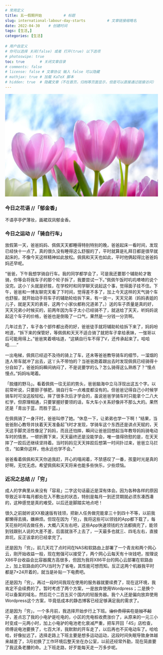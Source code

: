 ```yaml
---
# 常用定义
title: 五一假期开始          # 标题
slug: international-labour-day-starts          # 文章链接缩略名
date: 2022-04-30    # 创建时间
tags: [生活,]
categories: [生活]

# 用户自定义
# 你可以选择 关闭(false) 或者 打开(true) 以下选项
# photoswipe: true
toc: true       # 关闭文章目录
# comments: false
# license: false # 文章协议 输入 false 可以隐藏
# mathjax: true # 加载 KaTeX 脚本
# hidden: true  # 隐藏文章（不在首页，归档等页面显示，但是可以直接通过链接访问）
---
```

![pixbayid:3263198](postImages/laomai/2023/02/27/163fc3aed00967-1.webp)

### 今日之花语 //「郁金香」

不语亭亭俨薄妆，画裙双凤郁金香。

### 今日之运动 //「骑自行车」

放假第一天，爸爸妈妈、佩佩天天都睡得特别特别的晚，爸爸起床一看时间，发现已经快十一点了。真的很久没有睡得这么舒服的了，平时就算是礼拜日都是很早就起床的，不像今天这样精神如此放松。佩佩和天天也如此，平时他俩起得比爸爸妈妈还早呢。

“爸爸，下午我想学骑自行车。我的同学都学会了，可是我还要那个辅助轮才敢骑，你等会将我车子的那个轮子拆了，我要尝试一下。”佩佩午饭时叽叽喳喳的说个没完。这小丫头就是好胜，在学校时和同学聊天说起这个事，觉得面子挂不住。下午，爸爸和一博友聊完天看了下时间，觉得差不多了，加上今天这样的天气骑个车也舒服，就开始动手将车子的辅助轮给拆下来，有一说一，天天兄弟（妈妈表姐的儿子，就是天天的表哥，这两个小家伙都称兄道弟了。）送的车子质量是真的好，天天兄弟小时候买的，前两年因为车子太小已经骑不了，就送给了天天，听妈妈说起这个车子的价格，爸爸也是倒吸了一口气，果然是一分钱一分货啊。

几年过去了，车子各个部件都出奇的好，爸爸徒手就将辅助轮给拆下来了，妈妈吩咐道，“拆下来的保管好，等佩佩和天天不适合骑了就把车子拿给表妹，一弢哥以后可能用得上。”爸爸笑着嘀咕道，“这辆自行车不得了V，还传承起来了。哈哈哈……”

一出电梯，佩佩已经迫不及待的骑上了车，还未等爸爸教导骑车的细节，一溜烟的连人带车就冲了出去，这丫头不带怕的？当爸爸跑着跟出去时发现佩佩已经骑得十分自如了，爸爸妈妈瞬间纳闷了，不是说要学的么？怎么骑得这么熟练了？“慢点慢点。”妈妈吆喝着。

「脱缰的野马」。看着佩佩一往无前的势头，爸爸脑海中立马浮现出这五个字。以前常听说，只要胆子够肥，骑自行车一点难度都没有的。但爸爸记得自己小时候学骑车时可没这般轻松，摔了很多次后才学会的，虽说爸爸学骑车时只能拿个二八大杠学，但原理相通，只要掌握好要领的话，车大车小关系好像并不那么大的。果然还是「青出于蓝，而胜于蓝。」

在佩佩骑了一身汗时，爸爸叫停了她。“休息一下，让弟弟也学一下啊！”结果，当爸爸耐心教导并扶着天天准备起飞时才发现，学骑车这个东西还是讲点天赋的，天天这手脚灵活性像足了妈妈，而且还怕摔，瞬间让爸爸回想起当年教导妈妈骑电动车时的情景。一顿折腾下来，天天最终还是没能学会，唯一值得欣慰的是，在天天摔了一跤后还继续坚持着。当时妈妈见天天摔跤后想第一时间扑过来，爸爸立马拦住，“如果你这样，他永远也学不会。”

爸爸看着佩佩和天天你追我赶，开心的嘻闹着，不禁感叹了一番，孩童时光是真的好啊，无忧无虑。希望佩佩和天天将来也能多些快乐，少些烦恼。

### 近况之总结 //「穷」

成人的字典里从来没有「容易」二字这句话最近是深有体会。因为各种各样的原因导致近半年每月都处在入不敷出的状态，特别是每月一到还贷期就必须东凑西凑的，这种感觉是真的难受。以后还是脚踏实地点吧！

很久之前就听说XX极速版有钱领，把新人任务做完能拿三十到四十不等，以前我都懒得去搞，嫌麻烦。但现在因为「穷」，我将这些可以领钱的App都下载了，每天花些时间去做任务，大概八天左右吧，这些App快速领钱的方法都搞完了，能领到钱跟别人说的大差不差，后面就涨不上去了，一天最多也就三、四毛左右，直接弃坑，反正该拿的已经拿完了。

还是因为「穷」，前几天花了点时间在NAS和软路由上部署了一个青龙和两个网心云，刚开始收益一般，现在勉强可以接受了，两个网心云每天有十块钱吧，按理说X86平台收益会比容器魔方高很多，但因为我将X86平台的网心云部署在软路由上，加上软路由的CPU当时为了省电，其性能可想而知。反正这两个机器我平时都是7×24开着的，就当是补贴一下电费吧。

还是因为「穷」，再过一段时间我现在使用的服务器就要续费了，现在这环境，我肯定不会续费的了。暂时考虑了两个方案，一是放弃使用Wordpress；二是换个可以备案的域名，然后花个二百五买个国内的轻服务器。我个人还是偏向放弃使用Wordpress这个方案，毕竟低成本的静态博客已经足够满足我的需求了。

还是因为「穷」，一个多月前，我选择开始步行上下班。~~油价贵得实在是加不起了~~，差点忘了我的小电驴是吃电的，小区的充电桩收费涨价了，从原来的一元三小时变成一元两小时，加上小电驴的电池老化衰减严重，把车开回「4S」店检查，师傅说电池要换了，七百大洋，我默默的开车走了，以后再也不买电动车了。哈哈哈，好像扯远了。选择走路上下班主要是想多运动运动，这段时间失眠导致身体越来越差了，3月初换了工作环境后整天坐在办公室，以前还经常外勤，现在简直要了我这条老腰的命。上下班走路，好歹能每天走一万多步呢。


